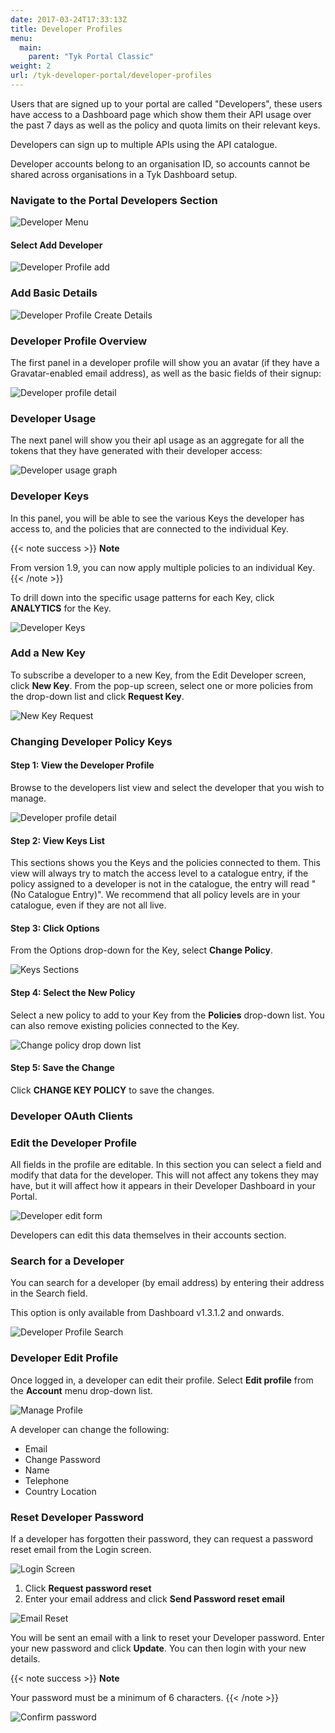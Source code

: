 ```yaml
---
date: 2017-03-24T17:33:13Z
title: Developer Profiles
menu:
  main:
    parent: "Tyk Portal Classic"
weight: 2 
url: /tyk-developer-portal/developer-profiles
---
```


Users that are signed up to your portal are called "Developers", these users have access to a Dashboard page which show them their API usage over the past 7 days as well as the policy and quota limits on their relevant keys.

Developers can sign up to multiple APIs using the API catalogue.

Developer accounts belong to an organisation ID, so accounts cannot be shared across organisations in a Tyk Dashboard setup.

### Navigate to the Portal Developers Section

![Developer Menu](/docs/img/2.10/developers_menu.png)

#### Select Add Developer

![Developer Profile add](/docs/img/2.10/add_developer.png)

### Add Basic Details

![Developer Profile Create Details](/docs/img/2.10/add_developer_details.png)

### Developer Profile Overview

The first panel in a developer profile will show you an avatar (if they have a Gravatar-enabled email address), as well as the basic fields of their signup:

![Developer profile detail](/docs/img/2.10/developer_details.png)

### Developer Usage

The next panel will show you their apI usage as an aggregate for all the tokens that they have generated with their developer access:

![Developer usage graph](/docs/img/2.10/developer_graph.png)

### Developer Keys

In this panel, you will be able to see the various Keys the developer has access to, and the policies that are connected to the individual Key.

{{< note success >}}
**Note**  

From version 1.9, you can now apply multiple policies to an individual Key.
{{< /note >}}

To drill down into the specific usage patterns for each Key, click **ANALYTICS** for the Key.

![Developer Keys](/docs/img/2.10/developer_keys.png)

### Add a New Key

To subscribe a developer to a new Key, from the Edit Developer screen, click **New Key**. From the pop-up screen, select one or more policies from the drop-down list and click **Request Key**.

 ![New Key Request](/docs/img/2.10/developer_new_key.png)

### Changing Developer Policy Keys

#### Step 1: View the Developer Profile

Browse to the developers list view and select the developer that you wish to manage.

![Developer profile detail](/docs/img/2.10/developer_details.png)

#### Step 2: View Keys List

This sections shows you the Keys and the policies connected to them. This view will always try to match the access level to a catalogue entry, if the policy assigned to a developer is not in the catalogue, the entry will read "(No Catalogue Entry)". We recommend that all policy levels are in your catalogue, even if they are not all live.

#### Step 3: Click Options

From the Options drop-down for the Key, select **Change Policy**.

![Keys Sections](/docs/img/2.10/developer_keys.png)

#### Step 4: Select the New Policy

Select a new policy to add to your Key from the **Policies** drop-down list. You can also remove existing policies connected to the Key.

![Change policy drop down list](/docs/img/2.10/developer_new_key.png)

#### Step 5: Save the Change

Click **CHANGE KEY POLICY** to save the changes.

### Developer OAuth Clients


### Edit the Developer Profile

All fields in the profile are editable. In this section you can select a field and modify that data for the developer. This will not affect any tokens they may have, but it will affect how it appears in their Developer Dashboard in your Portal.

![Developer edit form](/docs/img/2.10/edit_developer_details.png)

Developers can edit this data themselves in their accounts section.

### Search for a Developer

You can search for a developer (by email address) by entering their address in the Search field.

This option is only available from Dashboard v1.3.1.2 and onwards.

![Developer Profile Search](/docs/img/2.10/search_developers.png)

### Developer Edit Profile

Once logged in, a developer can edit their profile. Select **Edit profile** from the **Account** menu drop-down list.

![Manage Profile][9]

A developer can change the following:
* Email
* Change Password
* Name
* Telephone
* Country Location

### Reset Developer Password

If a developer has forgotten their password, they can request a password reset email from the Login screen.

![Login Screen][10]

1. Click **Request password reset**
2. Enter your email address and click **Send Password reset email**

![Email Reset][11]

You will be sent an email with a link to reset your Developer password. Enter your new password and click **Update**. You can then login with your new details.

{{< note success >}}
**Note**  

Your password must be a minimum of 6 characters.
{{< /note >}}

![Confirm password][12]





 [1]: /docs/img/dashboard/portal-management/developer_menu_2.5.png
 [2]: /docs/img/dashboard/portal-management/add_developer_2.5.png
 [3]: /docs/img/dashboard/portal-management/developer_details_2.5.png
 [4]: /docs/img/dashboard/portal-management/developer_overview_2.5.png
 [5]: /docs/img/dashboard/portal-management/developer_usage_2.5.png
 [6]: /docs/img/dashboard/portal-management/developer_subs_2.5.png
 [7]: /docs/img/dashboard/portal-management/developer_edit_2.5.png
 [8]: /docs/img/dashboard/portal-management/developer_search_2.5.png
 [9]: /docs/img/dashboard/portal-management/developer_manage_profile.png
 [10]: /docs/img/dashboard/portal-management/login_screen.png
 [11]: /docs/img/dashboard/portal-management/email_password_request.png
 [12]: /docs/img/dashboard/portal-management/password_confirmation.png
 [13]: /docs/img/dashboard/portal-management/developer_edit_2.5.png
 [14]: /docs/img/dashboard/portal-management/keys_dev_profile.png
 [15]: /docs/img/dashboard/portal-management/change_key_policy.png
 [16]: /docs/img/dashboard/portal-management/new_key_request.png 


